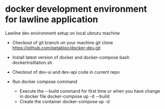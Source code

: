 # docker development environment for lawline application

Lawline dev environment setup on local ubnutu machine

 - Checkout of git branch on your machine 
     git clone https://github.com/petabloc/docker-dev.git

 - Install latest version of docker and docker-compose
      bash dockerInstllation.sh

 - Checkout of dev-ui and dev-api code in current repo

 - Run docker compose command

   - Execute the --build command for first time or when you have change in docker file
        docker-compose up -d --build 
   - Create the container
        docker-compose up -d
   





